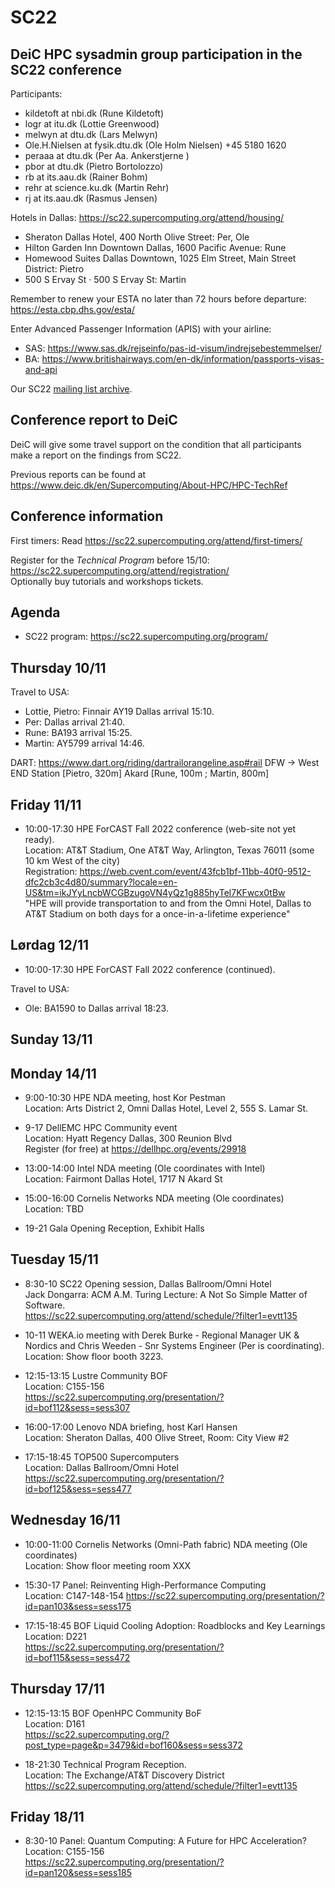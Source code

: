 # SC22

DeiC HPC sysadmin group participation in the SC22 conference
------------------------------------------------------------

Participants:

* kildetoft at nbi.dk (Rune Kildetoft)
* logr at itu.dk (Lottie Greenwood)
* melwyn at dtu.dk (Lars Melwyn)
* Ole.H.Nielsen at fysik.dtu.dk (Ole Holm Nielsen) +45 5180 1620
* peraaa at dtu.dk (Per Aa. Ankerstjerne )
* pbor at dtu.dk (Pietro Bortolozzo)
* rb at its.aau.dk (Rainer Bohm)
* rehr at science.ku.dk (Martin Rehr)
* rj at its.aau.dk (Rasmus Jensen)

Hotels in Dallas: https://sc22.supercomputing.org/attend/housing/

* Sheraton Dallas Hotel, 400 North Olive Street: Per, Ole
* Hilton Garden Inn Downtown Dallas, 1600 Pacific Avenue: Rune
* Homewood Suites Dallas Downtown, 1025 Elm Street, Main Street District: Pietro
* 500 S Ervay St · 500 S Ervay St: Martin

Remember to renew your ESTA no later than 72 hours before departure: https://esta.cbp.dhs.gov/esta/

Enter Advanced Passenger Information (APIS) with your airline:

* SAS: https://www.sas.dk/rejseinfo/pas-id-visum/indrejsebestemmelser/
* BA: https://www.britishairways.com/en-dk/information/passports-visas-and-api

Our SC22 [mailing list archive](https://listserv.fysik.dtu.dk/pipermail/sc22-deic/2022/thread.html).

Conference report to DeiC
-------------------------

DeiC will give some travel support on the condition that all participants make a 
report on the findings from SC22.

Previous reports can be found at https://www.deic.dk/en/Supercomputing/About-HPC/HPC-TechRef

Conference information
----------------------

First timers: Read https://sc22.supercomputing.org/attend/first-timers/

Register for the *Technical Program* before 15/10: https://sc22.supercomputing.org/attend/registration/   
Optionally buy tutorials and workshops tickets.

Agenda
------

* SC22 program: https://sc22.supercomputing.org/program/

Thursday 10/11
--------------

Travel to USA:

* Lottie, Pietro: Finnair AY19 Dallas arrival 15:10.
* Per: Dallas arrival 21:40.
* Rune: BA193 arrival 15:25.
* Martin: AY5799 arrival 14:46.

DART: https://www.dart.org/riding/dartrailorangeline.asp#rail
DFW -> West END Station [Pietro, 320m]
       Akard [Rune, 100m ; Martin, 800m]

Friday 11/11
------------

* 10:00-17:30 HPE ForCAST Fall 2022 conference (web-site not yet ready).   
  Location: AT&T Stadium, One AT&T Way, Arlington, Texas 76011 (some 10 km West of the city)   
  Registration: https://web.cvent.com/event/43fcb1bf-11bb-40f0-9512-dfc2cb3c4d80/summary?locale=en-US&tm=ikJYyLncbWCGBzugoVN4yQz1g885hyTel7KFwcx0tBw   
  "HPE will provide transportation to and from the Omni Hotel, Dallas to AT&T Stadium on both days for a once-in-a-lifetime experience"

Lørdag 12/11
------------

* 10:00-17:30 HPE ForCAST Fall 2022 conference (continued).   

Travel to USA:

* Ole: BA1590 to Dallas arrival 18:23.

Sunday 13/11
------------


Monday 14/11
------------

* 9:00-10:30 HPE NDA meeting, host Kor Pestman   
  Location: Arts District 2, Omni Dallas Hotel, Level 2, 555 S. Lamar St.

* 9-17 DellEMC HPC Community event   
  Location: Hyatt Regency Dallas, 300 Reunion Blvd   
  Register (for free) at https://dellhpc.org/events/29918

* 13:00-14:00 Intel NDA meeting (Ole coordinates with Intel)   
  Location: Fairmont Dallas Hotel, 1717 N Akard St

* 15:00-16:00 Cornelis Networks NDA meeting (Ole coordinates)   
  Location: TBD

* 19-21 Gala Opening Reception, Exhibit Halls 

Tuesday 15/11
-------------

* 8:30-10 SC22 Opening session,	Dallas Ballroom/Omni Hotel   
  Jack Dongarra: ACM A.M. Turing Lecture: A Not So Simple Matter of Software.   
  https://sc22.supercomputing.org/attend/schedule/?filter1=evtt135

* 10-11 WEKA.io meeting with Derek Burke - Regional Manager UK & Nordics and Chris Weeden - Snr Systems Engineer (Per is coordinating).   
  Location: Show floor booth 3223.

* 12:15-13:15 Lustre Community BOF   
  Location: C155-156   
  https://sc22.supercomputing.org/presentation/?id=bof112&sess=sess307

* 16:00-17:00 Lenovo NDA briefing, host Karl Hansen   
  Location: Sheraton Dallas, 400 Olive Street, Room: City View #2

* 17:15-18:45 TOP500 Supercomputers   
  Location: Dallas Ballroom/Omni Hotel   
  https://sc22.supercomputing.org/presentation/?id=bof125&sess=sess477


Wednesday 16/11
---------------

* 10:00-11:00 Cornelis Networks (Omni-Path fabric) NDA meeting (Ole coordinates)   
  Location: Show floor meeting room XXX

* 15:30-17 Panel: Reinventing High-Performance Computing      
  Location: C147-148-154
  https://sc22.supercomputing.org/presentation/?id=pan103&sess=sess175

* 17:15-18:45 BOF Liquid Cooling Adoption: Roadblocks and Key Learnings   
  Location: D221   
  https://sc22.supercomputing.org/presentation/?id=bof115&sess=sess472

Thursday 17/11
-------------

* 12:15-13:15 BOF OpenHPC Community BoF   
  Location: D161   
  https://sc22.supercomputing.org/?post_type=page&p=3479&id=bof160&sess=sess372

* 18-21:30 Technical Program Reception.   
  Location: The Exchange/AT&T Discovery District   
  https://sc22.supercomputing.org/attend/schedule/?filter1=evtt135

Friday 18/11
------------

* 8:30-10 Panel: Quantum Computing: A Future for HPC Acceleration?   
  Location: C155-156   
  https://sc22.supercomputing.org/presentation/?id=pan120&sess=sess185

